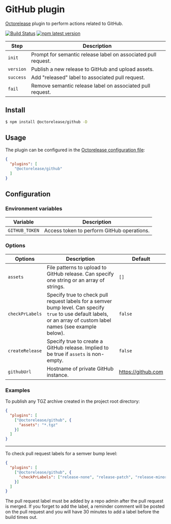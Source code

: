 # GitHub plugin

[Octorelease](https://github.com/octorelease/octorelease) plugin to perform actions related to GitHub.

[![Build Status](https://github.com/octorelease/octorelease/workflows/Test/badge.svg)](https://github.com/octorelease/octorelease/actions?query=workflow%3ATest+branch%3Amaster)
[![npm latest version](https://img.shields.io/npm/v/@octorelease/github/latest.svg)](https://www.npmjs.com/package/@octorelease/github)
<!-- [![npm next version](https://img.shields.io/npm/v/@octorelease/github/next.svg)](https://www.npmjs.com/package/@octorelease/github) -->

| Step | Description |
|------|-------------|
| `init` | Prompt for semantic release label on associated pull request. |
| `version` | Publish a new release to GitHub and upload assets. |
| `success` | Add "released" label to associated pull request. |
| `fail` | Remove semantic release label on associated pull request. |

## Install

```bash
$ npm install @octorelease/github -D
```

## Usage

The plugin can be configured in the [Octorelease configuration file](https://github.com/octorelease/octorelease/blob/master/docs/usage.md#configuration):

```json
{
  "plugins": [
    "@octorelease/github"
  ]
}
```

## Configuration

### Environment variables

| Variable | Description |
| -------- | ----------- |
| `GITHUB_TOKEN` | Access token to perform GitHub operations. |

### Options

| Options | Description | Default |
| ------- | ----------- | ------- |
| `assets` | File patterns to upload to GitHub release. Can specify one string or an array of strings. | `[]` |
| `checkPrLabels` | Specify true to check pull request labels for a semver bump level. Can specify `true` to use default labels, or an array of custom label names (see example below). | `false` |
| `createRelease` | Specify true to create a GitHub release. Implied to be true if `assets` is non-empty. | `false` |
| `githubUrl` | Hostname of private GitHub instance. | https://github.com |

### Examples

To publish any TGZ archive created in the project root directory:

```json
{
  "plugins": [
    ["@octorelease/github", {
      "assets": "*.tgz"
    }]
  ]
}
```

---
To check pull request labels for a semver bump level:

```json
{
  "plugins": [
    ["@octorelease/github", {
      "checkPrLabels": ["release-none", "release-patch", "release-minor", "release-major"]
    }]
  ]
}
```

The pull request label must be added by a repo admin after the pull request is merged. If you forget to add the label, a reminder comment will be posted on the pull request and you will have 30 minutes to add a label before the build times out.
